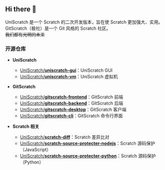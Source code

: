 ## Hi there 👋
UniScratch 是一个 Scratch 的二次开发版本，旨在使 Scratch 更加强大、实用。  
GitScratch（极社）是一个 Git 风格的 Scratch 社区。  
~~我们都有光明的未来~~  

### 开源仓库
- **UniScratch**
  - [UniScratch/**uniscratch-gui**](https://github.com/UniScratch/uniscratch-gui)：UniScratch GUI  
  - [UniScratch/**uniscratch-vm**](https://github.com/UniScratch/uniscratch-vm)：UniScratch 虚拟机  

- **GitScratch**
  - [UniScratch/**gitscratch-frontend**](https://github.com/UniScratch/gitscratch-frontend)：GitScratch 前端  
  - [UniScratch/**gitscratch-backend**](https://github.com/UniScratch/gitscratch-backend)：GitScratch 后端  
  - [UniScratch/**gitscratch-desktop**](https://github.com/UniScratch/gitscratch-desktop)：GitScratch 客户端  
  - [UniScratch/**gitscratch-cli**](https://github.com/UniScratch/gitscratch-cli)：GitScratch 命令行界面  

- **Scratch 相关**
  - [UniScratch/**scratch-diff**](https://github.com/UniScratch/scratch-diff)：Scratch 差异比对  
  - [UniScratch/**scratch-source-protecter-nodejs**](https://github.com/UniScratch/scratch-source-protecter-nodejs)：Scratch 源码保护（JavaScript）  
  - [UniScratch/**scratch-source-protecter-python**](https://github.com/UniScratch/scratch-source-protecter-python)：Scratch 源码保护（Python）  

<!--

**Here are some ideas to get you started:**

🙋‍♀️ A short introduction - what is your organization all about?
🌈 Contribution guidelines - how can the community get involved?
👩‍💻 Useful resources - where can the community find your docs? Is there anything else the community should know?
🍿 Fun facts - what does your team eat for breakfast?
🧙 Remember, you can do mighty things with the power of [Markdown](https://docs.github.com/github/writing-on-github/getting-started-with-writing-and-formatting-on-github/basic-writing-and-formatting-syntax)
-->
